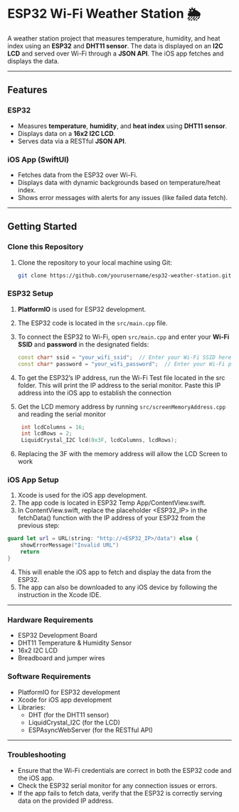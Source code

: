 # ESP32 Wi-Fi Weather Station 🌦️

A weather station project that measures temperature, humidity, and heat index using an **ESP32** and **DHT11 sensor**. The data is displayed on an **I2C LCD** and served over Wi-Fi through a **JSON API**. The iOS app fetches and displays the data.

---

## Features
### ESP32
- Measures **temperature**, **humidity**, and **heat index** using **DHT11 sensor**.
- Displays data on a **16x2 I2C LCD**.
- Serves data via a RESTful **JSON API**.

### iOS App (SwiftUI)
- Fetches data from the ESP32 over Wi-Fi.
- Displays data with dynamic backgrounds based on temperature/heat index.
- Shows error messages with alerts for any issues (like failed data fetch).

---

## Getting Started

### Clone this Repository

1. Clone the repository to your local machine using Git:

   ```bash
   git clone https://github.com/yourusername/esp32-weather-station.git
   ```

### ESP32 Setup
1. **PlatformIO** is used for ESP32 development. 
2. The ESP32 code is located in the `src/main.cpp` file.
3. To connect the ESP32 to Wi-Fi, open `src/main.cpp` and enter your **Wi-Fi SSID** and **password** in the designated fields:

   ```cpp
   const char* ssid = "your_wifi_ssid";  // Enter your Wi-Fi SSID here
   const char* password = "your_wifi_password";  // Enter your Wi-Fi password here
   	```
4. To get the ESP32’s IP address, run the Wi-Fi Test file located in the src folder. This will print the IP address to the serial monitor. Paste this IP address into the iOS app to establish the connection
5. Get the LCD memory address by running `src/screenMemoryAddress.cpp` and reading the serial monitor

   ```cpp
	int lcdColumns = 16;
	int lcdRows = 2;
	LiquidCrystal_I2C lcd(0x3F, lcdColumns, lcdRows);
	```
6. Replacing the 3F with the memory address will allow the LCD Screen to work

### iOS App Setup
1. Xcode is used for the iOS app development.
2. The app code is located in ESP32 Temp App/ContentView.swift.
3. In ContentView.swift, replace the placeholder <ESP32_IP> in the fetchData() function with the IP address of your ESP32 from the previous step:

```swift
guard let url = URL(string: "http://<ESP32_IP>/data") else {
    showErrorMessage("Invalid URL")
    return
}
```
   
4. This will enable the iOS app to fetch and display the data from the ESP32.
5. The app can also be downloaded to any iOS device by following the instruction in the Xcode IDE.

---

### Hardware Requirements
- ESP32 Development Board
- DHT11 Temperature & Humidity Sensor
- 16x2 I2C LCD 
- Breadboard and jumper wires

### Software Requirements
- PlatformIO for ESP32 development
- Xcode for iOS app development
- Libraries:
	- DHT (for the DHT11 sensor)
	- LiquidCrystal_I2C (for the LCD)
	- ESPAsyncWebServer (for the RESTful API)

---
### Troubleshooting
- Ensure that the Wi-Fi credentials are correct in both the ESP32 code and the iOS app.
- Check the ESP32 serial monitor for any connection issues or errors.
- If the app fails to fetch data, verify that the ESP32 is correctly serving data on the provided IP address.
